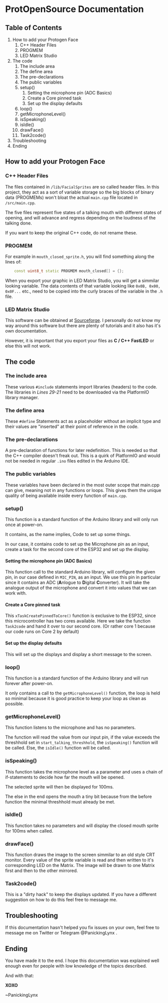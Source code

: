 # ProtOpenSource Documentation

## Table of Contents

1. How to add your Protogen Face
    1. C++ Header Files
    2. PROGMEM
    3. LED Matrix Studio
2. The code
    1. The include area
    2. The define area
    3. The pre-declarations
    4. The public variables
    5. setup()
        1. Setting the microphone pin (ADC Basics)
        2. Create a Core pinned task
        3. Set up the display defaults
    6. loop()
    7. getMicrophoneLevel()
    8. isSpeaking()
    9. isIdle()
    10. drawFace()
    11. Task2code()
3. Troubleshooting
4. Ending

## How to add your Protogen Face
### C++ Header Files
The files contained in ```/lib/FacialSprites``` are so called header files.
In this project, they act as a sort of variable storage so the big blocks of binary data (PROGMEMs) won't bloat the actual ```main.cpp``` file located in ```/src/main.cpp```.

The five files represent five states of a talking mouth with different states of opening, and will advance and regress depending on the loudness of the talking done.

If you want to keep the original C++ code, do not rename these.

### PROGMEM
For example in ```mouth_closed_sprite.h```, you will find something along the lines of:

```c++
    const uint8_t static PROGMEM mouth_closed[] = {};
```

When you export your graphic in LED Matrix Studio, you will get a simmilar looking variable.
The data contents of that variable looking like ```0x0B, 0x00, 0x0F...``` etc., need to be copied into the curly braces of the variable in the ```.h``` file.

### LED Matrix Studio
This software can be obtained at [Sourceforge](https://sourceforge.net/projects/led-matrix-studio/).
I personally do not know my way around this software but there are plenty of tutorials and it also has it's own documentation.

However, it is important that you export your files as **C / C++ FastLED** or else this will not work.

## The code
### The include area
These various ```#include``` statements import libraries (headers) to the code. The libraries in *Lines 29-21* need to be downloaded via the PlatformIO library manager.

### The define area
These ```#define``` Statements act as a placeholder without an implicit type and their values are "inserted" at their point of reference in the code.

### The pre-declarations
A pre-declaration of functions for later redefinition. This is needed so that the C++ compiler doesn't freak out. This is a quirk of PlatformIO and would not be needed in regular ```.ino``` files edited in the Arduino IDE.

### The public variables
These variables have been declared in the most outer scope that main.cpp can give, meaning not in any functions or loops.
This gives them the unique quality of being available inside every function of ```main.cpp```.

### setup()
This function is a standard function of the Arduino library and will only run once at power-on.

It contains, as the name implies, Code to set up some things.

In our case, it contains code to set up the Microphone pin as an input, create a task for the second core of the ESP32 and set up the display.

#### Setting the microphone pin (ADC Basics)
This function call to the standard Arduino library, will configure the given pin, in our case defined in ```MIC_PIN```, as an input.
We use this pin in particular since it contains an ADC (**A**nlogue to **D**igital **C**onverter). It will take the analogue output of the microphone and convert it into values that we can work with.

#### Create a Core pinned task
This ```xTaskCreatePinnedToCore()``` function is exclusive to the ESP32, since this microcontroller has two cores available. Here we take the function ```Task2code``` and hand it over to our second core. (Or rather core 1 because our code runs on Core 2 by default)

#### Set up the display defaults
This will set up the displays and display a short message to the screen.

### loop()
This function is a standard function of the Arduino library and will run forever after power-on.

It only contains a call to the ```getMicrophoneLevel()``` function, the loop is held so minimal because it is good practice to keep your loop as clean as possible.

### getMicrophoneLevel()
This function listens to the microphone and has no parameters.

The function will read the value from our input pin, if the value exceeds the threshhold set in ```start_talking_threshhold```, the ```isSpeaking()``` function will be called.
Else, the ```isIdle()``` function will be called.

### isSpeaking()
This function takes the microphone level as a parameter and uses a chain of if-statements to decide how far the mouth will be opened.

The selected sprite will then be displayed for 100ms.

The else in the end opens the mouth a tiny bit because from the before function the minimal threshhold must already be met.

### isIdle()
This function takes no parameters and will display the closed mouth sprite for 100ms when called.

### drawFace()
This function draws the image to the screen simmilar to an old style CRT monitor.
Every value of the sprite variable is read and then written to it's corresponding LED on the Matrix.
The image will be drawn to one Matrix first and then to the other mirrored.

### Task2code()
This is a "dirty hack" to keep the displays updated. If you have a different suggestion on how to do this feel free to message me.

## Troubleshooting
If this documentation hasn't helped you fix issues on your own, feel free to message me on Twitter or Telegram @PanickingLynx .

## Ending
You have made it to the end. I hope this documentation was explained well enough even for people with low knowledge of the topics described.

And with that:

**XOXO**

~PanickingLynx

